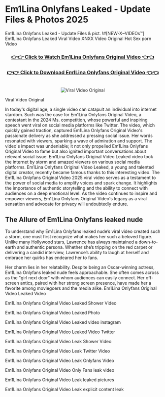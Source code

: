 # Em1Lina Onlyfans Leaked - Update Files & Photos 2025

Em1Lina Onlyfans Leaked - Update Files & pict. !#[NEW-X~VIDEOs™] Em1Lina Onlyfans Leaked Viral Video XNXX Video Original Hot Sex porn Video
<br>
<div align="center">
<h3><a href="https://links2leaks.com?utm_source=em1lina&utm_medium=gitlong" rel="nofollow">👉👉 Click to Watch Em1Lina Onlyfans Original Video 👈👈</a></h3>
<h3><a href="https://links2leaks.com?utm_source=em1lina&utm_medium=gitlong" rel="nofollow">👉👉 Click to Download Em1Lina Onlyfans Original Video 👈👈</a></h3>
<br>
<a href="https://links2leaks.com?utm_source=em1lina&utm_medium=gitlong" rel="nofollow"><img src="https://i.ibb.co/Gkj2r4b/banner.png" alt="Viral Video Original" style="max-width: 100%; display: inline-block;" data-target="animated-image.originalImage"></a>
</div>

Viral Video Original

In today's digital age, a single video can catapult an individual into internet stardom. Such was the case for Em1Lina Onlyfans Original Video, a contestant in the 2024 Ms. competition, whose powerful and inspiring speech went viral on social media platforms like Twitter.
The video, which quickly gained traction, captured Em1Lina Onlyfans Original Video's passionate delivery as she addressed a pressing social issue. Her words resonated with viewers, sparking a wave of admiration and support. The video's impact was undeniable; it not only propelled Em1Lina Onlyfans Original Video to fame but also ignited important conversations about relevant social issue.
Em1Lina Onlyfans Original Video Leaked video took the internet by storm and amazed viewers on various social media platforms. Em1Lina Onlyfans Original Video Leaked, a young and talented digital creator, recently became famous thanks to this interesting video.
The Em1Lina Onlyfans Original Video 2025 viral video serves as a testament to the power of social media to amplify voices and spark change. It highlights the importance of authentic storytelling and the ability to connect with audiences on a deep emotional level. As the video continues to inspire and empower viewers, Em1Lina Onlyfans Original Video's legacy as a viral sensation and advocate for privacy will undoubtedly endure.

<h2>The Allure of Em1Lina Onlyfans leaked nude</h2>


To understand why Em1Lina Onlyfans leaked nude’s viral video created such a storm, one must first recognize what makes her such a beloved figure. Unlike many Hollywood stars, Lawrence has always maintained a down-to-earth and authentic persona. Whether she’s tripping on the red carpet or delivering a candid interview, Lawrence’s ability to laugh at herself and embrace her quirks has endeared her to fans.

Her charm lies in her relatability. Despite being an Oscar-winning actress, Em1Lina Onlyfans leaked nude feels approachable. She often comes across as the "girl next door" with whom audiences can easily connect. Her off-screen antics, paired with her strong screen presence, have made her a favorite among moviegoers and the media alike.
Em1Lina Onlyfans Original Video Leaked Video

Em1Lina Onlyfans Original Video Leaked Shower Video

Em1Lina Onlyfans Original Video Leaked Photo

Em1Lina Onlyfans Original Video Leaked video instagram

Em1Lina Onlyfans Original Video Leaked Video Twitter

Em1Lina Onlyfans Original Video Leak Shower Video

Em1Lina Onlyfans Original Video Leak Twitter Video

Em1Lina Onlyfans Original Video Leak Onlyfans Video

Em1Lina Onlyfans Original Video Only Fans leak video

Em1Lina Onlyfans Original Video Leak leaked pictures

Em1Lina Onlyfans Original Video Leak explicit content leak